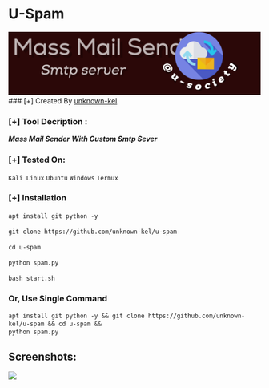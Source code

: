 # U-Spam
<img src="project_20220822_1419052-01.png">
### [+] Created By <a href="https://github.com/unknown-kel">unknown-kel</a>

### [+] Tool  Decription :
***Mass Mail Sender***
***With Custom Smtp Sever***
### [+] Tested On:
``Kali Linux``
``Ubuntu``
``Windows``
``Termux``


### [+] Installation

```apt install git python -y```

```git clone https://github.com/unknown-kel/u-spam```

```cd u-spam```
 
```python spam.py```

```bash start.sh```



### Or, Use Single Command
```
apt install git python -y && git clone https://github.com/unknown-kel/u-spam && cd u-spam &&
python spam.py
```

## Screenshots:

<img src="Screenshot_20220822-140249.png">



